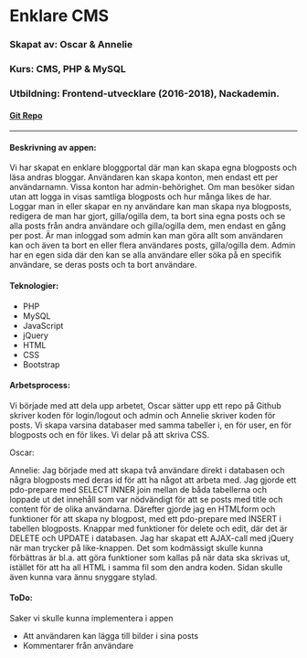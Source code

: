 # Enklare CMS
### Skapat av: Oscar & Annelie  
### Kurs: CMS, PHP & MySQL  
### Utbildning: Frontend-utvecklare (2016-2018), Nackademin.
#### [Git Repo](https://github.com/HumanDecoy/simpleCMS)  


---

#### Beskrivning av appen:
Vi har skapat en enklare bloggportal där man kan skapa egna blogposts och läsa andras bloggar.
Användaren kan skapa konton, men endast ett per användarnamn. Vissa konton har admin-behörighet.
Om man besöker sidan utan att logga in visas samtliga blogposts och hur många likes de har. Loggar man in eller skapar en ny användare kan man skapa nya blogposts, redigera de man har gjort, gilla/ogilla dem, ta bort sina egna posts och se alla posts från andra användare och gilla/ogilla dem, men endast en gång per post. Är man inloggad som admin kan man göra allt som användaren kan och även ta bort en eller flera användares posts, gilla/ogilla dem. Admin har en egen sida där den kan se alla användare eller söka på en specifik användare, se deras posts och ta bort användare.


#### Teknologier: 
* PHP
* MySQL
* JavaScript
* jQuery
* HTML
* CSS
* Bootstrap

#### Arbetsprocess:
Vi började med att dela upp arbetet, Oscar sätter upp ett repo på Github skriver koden för login/logout och admin och Annelie skriver koden för posts. Vi skapa varsina databaser med samma tabeller i, en för user, en för blogposts och en för likes. Vi delar på att skriva CSS.

Oscar:
  
Annelie: Jag började med att skapa två användare direkt i databasen och några blogposts med deras id för att ha något att arbeta med. Jag gjorde ett pdo-prepare med SELECT INNER join mellan de båda tabellerna och loppade ut det innehåll som var nödvändigt för att se posts med title och content för de olika användarna. Därefter gjorde jag en HTMLform och funktioner för att skapa ny blogpost, med ett pdo-prepare med INSERT i tabellen blogposts. Knappar med funktioner för delete och edit, där det är DELETE och UPDATE i databasen. Jag har skapat ett AJAX-call med jQuery när man trycker på like-knappen. Det som kodmässigt skulle kunna förbättras är bl.a. att göra funktioner som kallas på när data ska skrivas ut, istället för att ha all HTML i samma fil som den andra koden. Sidan skulle även kunna vara ännu snyggare stylad.

#### ToDo:
Saker vi skulle kunna implementera i appen
* Att användaren kan lägga till bilder i sina posts
* Kommentarer från användare
